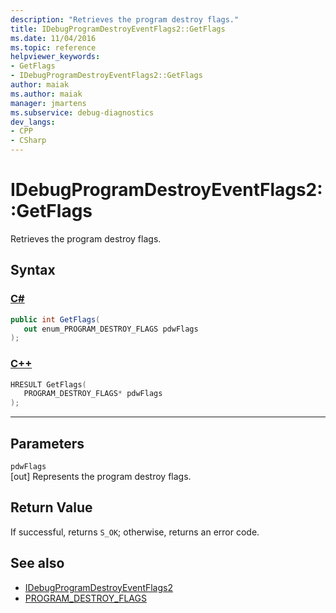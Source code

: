 ```yaml
---
description: "Retrieves the program destroy flags."
title: IDebugProgramDestroyEventFlags2::GetFlags
ms.date: 11/04/2016
ms.topic: reference
helpviewer_keywords:
- GetFlags
- IDebugProgramDestroyEventFlags2::GetFlags
author: maiak
ms.author: maiak
manager: jmartens
ms.subservice: debug-diagnostics
dev_langs:
- CPP
- CSharp
---
```

# IDebugProgramDestroyEventFlags2::GetFlags

Retrieves the program destroy flags.

## Syntax

### [C#](#tab/csharp)
```csharp
public int GetFlags(
   out enum_PROGRAM_DESTROY_FLAGS pdwFlags
);
```
### [C++](#tab/cpp)
```cpp
HRESULT GetFlags(
   PROGRAM_DESTROY_FLAGS* pdwFlags
);
```
---

## Parameters
`pdwFlags`\
[out] Represents the program destroy flags.

## Return Value
 If successful, returns `S_OK`; otherwise, returns an error code.

## See also
- [IDebugProgramDestroyEventFlags2](../../../extensibility/debugger/reference/idebugprogramdestroyeventflags2.md)
- [PROGRAM_DESTROY_FLAGS](../../../extensibility/debugger/reference/program-destroy-flags.md)
